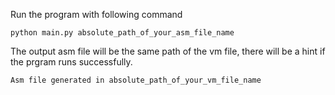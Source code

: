 Run the program with following command

````
python main.py absolute_path_of_your_asm_file_name
````
The output asm file will be the same path of the vm file, there will be a hint if the prgram runs successfully.
```
Asm file generated in absolute_path_of_your_vm_file_name